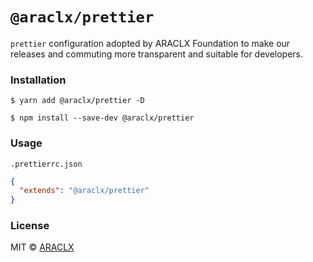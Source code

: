 # `@araclx/prettier`

`prettier` configuration adopted by ARACLX Foundation to make our releases and commuting more transparent and suitable for developers.

### Installation

```
$ yarn add @araclx/prettier -D
```

```
$ npm install --save-dev @araclx/prettier
```

### Usage

`.prettierrc.json`

```json
{
  "extends": "@araclx/prettier"
}
```

### License

MIT © [ARACLX](https://github.com/araclx)
